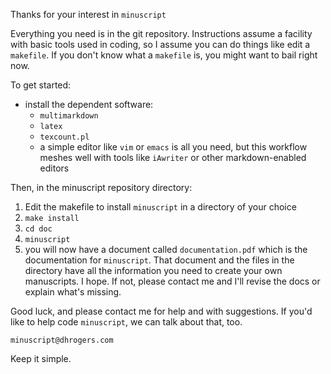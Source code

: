 Thanks for your interest in `minuscript`


Everything you need is in the git repository. Instructions assume a facility
with basic tools used in coding, so I assume you can do things like edit a 
`makefile`. If you don't know what a `makefile` is, you might want to bail right now.

To get started:

- install the dependent software:
    - `multimarkdown`
    - `latex`
    - `texcount.pl`
    - a simple editor like `vim` or `emacs` is all you need, but this workflow
      meshes well with tools like `iAwriter` or other markdown-enabled editors

Then, in the minuscript repository directory:

1. Edit the makefile to install `minuscript` in a directory of your choice
2. `make install`
3. `cd doc `
4. `minuscript`
5. you will now have a document called `documentation.pdf` which is the 
   documentation for `minuscript`. That document and the files in the 
   directory have all the information you need to create your own manuscripts.
   I hope. If not, please contact me and I'll revise the docs or explain
   what's missing.

Good luck, and please contact me for help and with suggestions. If you'd like to help code `minuscript`, we can talk about that, too.

    minuscript@dhrogers.com

Keep it simple.

